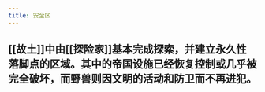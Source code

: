 ```yaml
---
title: 安全区
---
```


## [[故土]]中由[[探险家]]基本完成探索，并建立永久性落脚点的区域。其中的帝国设施已经恢复控制或几乎被完全破坏，而野兽则因文明的活动和防卫而不再进犯。
